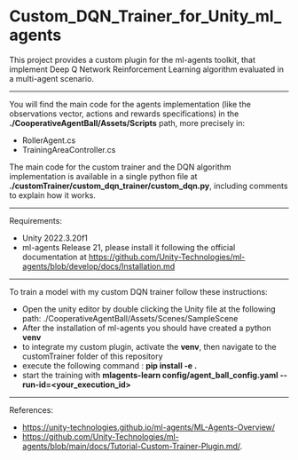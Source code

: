 # Custom_DQN_Trainer_for_Unity_ml_agents
This project provides a custom plugin for the ml-agents toolkit, that implement Deep Q Network Reinforcement Learning algorithm evaluated in a multi-agent scenario.
***
You will find the main code for the agents implementation (like the observations vector, actions and rewards specifications) in the **./CooperativeAgentBall/Assets/Scripts** path, more precisely in:
- RollerAgent.cs
- TrainingAreaController.cs

The main code for the custom trainer and the DQN algorithm implementation is available in a single python file at **./customTrainer/custom_dqn_trainer/custom_dqn.py**, including comments to explain how it works.
***
Requirements: 
- Unity 2022.3.20f1
- ml-agents Release 21, please install it following the official documentation at https://github.com/Unity-Technologies/ml-agents/blob/develop/docs/Installation.md
***
To train a model with my custom DQN trainer follow these instructions:
- Open the unity editor by double clicking the Unity file at the following path: ./CooperativeAgentBall/Assets/Scenes/SampleScene
- After the installation of ml-agents you should have created a python **venv**
- to integrate my custom plugin, activate the **venv**, then navigate to the customTrainer folder of this repository
- execute the following command : **pip install -e .**
- start the training with **mlagents-learn config/agent_ball_config.yaml --run-id=<your_execution_id>**

***
References:
- https://unity-technologies.github.io/ml-agents/ML-Agents-Overview/
- https://github.com/Unity-Technologies/ml-agents/blob/main/docs/Tutorial-Custom-Trainer-Plugin.md/.
